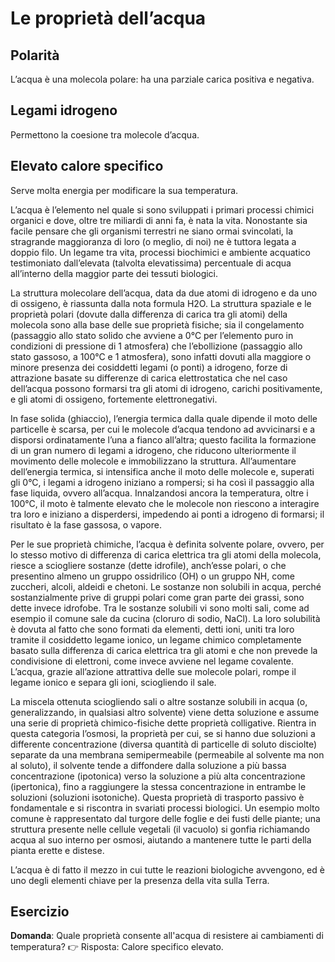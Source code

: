 # Le proprietà dell’acqua

## Polarità
L’acqua è una molecola polare: ha una parziale carica positiva e negativa.

## Legami idrogeno
Permettono la coesione tra molecole d’acqua.

## Elevato calore specifico
Serve molta energia per modificare la sua temperatura.

L’acqua è l’elemento nel quale si sono sviluppati i primari processi chimici organici e dove, oltre tre miliardi di anni fa, è nata la vita. Nonostante sia facile pensare che gli organismi terrestri ne siano ormai svincolati, la stragrande maggioranza di loro (o meglio, di noi) ne è tuttora legata a doppio filo. Un legame tra vita, processi biochimici e ambiente acquatico testimoniato dall’elevata (talvolta elevatissima) percentuale di acqua all’interno della maggior parte dei tessuti biologici.

La struttura molecolare dell’acqua, data da due atomi di idrogeno e da uno di ossigeno, è riassunta dalla nota formula H2O. La struttura spaziale e le proprietà polari (dovute dalla differenza di carica tra gli atomi) della molecola sono alla base delle sue proprietà fisiche; sia il congelamento (passaggio allo stato solido che avviene a 0°C per l’elemento puro in condizioni di pressione di 1 atmosfera) che l’ebollizione (passaggio allo stato gassoso, a 100°C e 1 atmosfera), sono infatti dovuti alla maggiore o minore presenza dei cosiddetti legami (o ponti) a idrogeno, forze di attrazione basate su differenze di carica elettrostatica che nel caso dell’acqua possono formarsi tra gli atomi di idrogeno, carichi positivamente, e gli atomi di ossigeno, fortemente elettronegativi.

In fase solida (ghiaccio), l’energia termica dalla quale dipende il moto delle particelle è scarsa, per cui le molecole d’acqua tendono ad avvicinarsi e a disporsi ordinatamente l’una a fianco all’altra; questo facilita la formazione di un gran numero di legami a idrogeno, che riducono ulteriormente il movimento delle molecole e immobilizzano la struttura. All’aumentare dell’energia termica, si intensifica anche il moto delle molecole e, superati gli 0°C, i legami a idrogeno iniziano a rompersi; si ha così il passaggio alla fase liquida, ovvero all’acqua. Innalzandosi ancora la temperatura, oltre i 100°C, il moto è talmente elevato che le molecole non riescono a interagire tra loro e iniziano a disperdersi, impedendo ai ponti a idrogeno di formarsi; il risultato è la fase gassosa, o vapore.

Per le sue proprietà chimiche, l’acqua è definita solvente polare, ovvero, per lo stesso motivo di differenza di carica elettrica tra gli atomi della molecola, riesce a sciogliere sostanze (dette idrofile), anch’esse polari, o che presentino almeno un gruppo ossidrilico (OH) o un gruppo NH, come zuccheri, alcoli, aldeidi e chetoni. Le sostanze non solubili in acqua, perché sostanzialmente prive di gruppi polari come gran parte dei grassi, sono dette invece idrofobe. Tra le sostanze solubili vi sono molti sali, come ad esempio il comune sale da cucina (cloruro di sodio, NaCl). La loro solubilità è dovuta al fatto che sono formati da elementi, detti ioni, uniti tra loro tramite il cosiddetto legame ionico, un legame chimico completamente basato sulla differenza di carica elettrica tra gli atomi e che non prevede la condivisione di elettroni, come invece avviene nel legame covalente. L’acqua, grazie all’azione attrattiva delle sue molecole polari, rompe il legame ionico e separa gli ioni, sciogliendo il sale.

La miscela ottenuta sciogliendo sali o altre sostanze solubili in acqua (o, generalizzando, in qualsiasi altro solvente) viene detta soluzione e assume una serie di proprietà chimico-fisiche dette proprietà colligative. Rientra in questa categoria l’osmosi, la proprietà per cui, se si hanno due soluzioni a differente concentrazione (diversa quantità di particelle di soluto disciolte) separate da una membrana semipermeabile (permeabile al solvente ma non al soluto), il solvente tende a diffondere dalla soluzione a più bassa concentrazione (ipotonica) verso la soluzione a più alta concentrazione (ipertonica), fino a raggiungere la stessa concentrazione in entrambe le soluzioni (soluzioni isotoniche). Questa proprietà di trasporto passivo è fondamentale e si riscontra in svariati processi biologici. Un esempio molto comune è rappresentato dal turgore delle foglie e dei fusti delle piante; una struttura presente nelle cellule vegetali (il vacuolo) si gonfia richiamando acqua al suo interno per osmosi, aiutando a mantenere tutte le parti della pianta erette e distese.

L’acqua è di fatto il mezzo in cui tutte le reazioni biologiche avvengono, ed è uno degli elementi chiave per la presenza della vita sulla Terra.

## Esercizio
**Domanda**: Quale proprietà consente all'acqua di resistere ai cambiamenti di temperatura?
👉 Risposta: Calore specifico elevato.